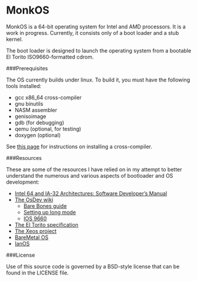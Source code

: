MonkOS
======

MonkOS is a 64-bit operating system for Intel and AMD processors. It is
a work in progress. Currently, it consists only of a boot loader and a stub
kernel.

The boot loader is designed to launch the operating system from a bootable
El Torito ISO9660-formatted cdrom.

###Prerequisites

The OS currently builds under linux.  To build it, you must have the
following tools installed:
* gcc x86_64 cross-compiler
* gnu binutils
* NASM assembler
* genisoimage
* gdb (for debugging)
* qemu (optional, for testing)
* doxygen (optional)

See [this page](http://wiki.osdev.org/GCC_Cross-Compiler) for instructions
on installing a cross-compiler.

###Resources

These are some of the resources I have relied on in my attempt to better
understand the numerous and various aspects of bootloader and OS development:
* [Intel 64 and IA-32 Architectures: Software Developer’s Manual](https://www-ssl.intel.com/content/www/us/en/processors/architectures-software-developer-manuals.html)
* [The OsDev wiki](http://wiki.osdev.org/Main_Page)
  * [Bare Bones guide](http://wiki.osdev.org/Bare_Bones)
  * [Setting up long mode](http://wiki.osdev.org/Setting_Up_Long_Mode)
  * [IOS 9660](http://wiki.osdev.org/ISO_9660)
* [The El Torito specification](http://download.intel.com/support/motherboards/desktop/sb/specscdrom.pdf)
* [The Xeos project](https://github.com/macmade/XEOS)
* [BareMetal OS](https://github.com/ReturnInfinity/BareMetal)
* [IanOS](http://www.ijack.org.uk/)

###License

Use of this source code is governed by a BSD-style license that can be
found in the LICENSE file.
